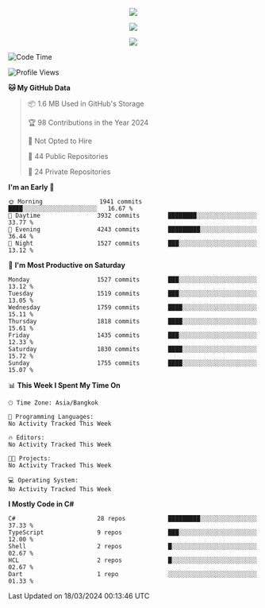 <p align="center">
  <a href="say-hi.gif"> 
    <img align="center" src="say-hi.gif"/>
  </a>
</p>
<p align="center">
  <a href="https://github.com/htthinh1999">
    <img align="center" src="https://github-readme-stats-kappa-pink.vercel.app/api?username=htthinh1999&show_icons=true&count_private=true&theme=dracula"/>
  </a>
</p>
<p align="center">
  <a href="https://github.com/htthinh1999">
    <img src="https://github-readme-stats-kappa-pink.vercel.app/api/top-langs/?username=htthinh1999&layout=compact&langs_count=6&count_private=true&hide=tsql,hlsl,glsl,shaderlab&theme=dracula"/>
  </a>
</p>

<!--START_SECTION:waka-->
![Code Time](http://img.shields.io/badge/Code%20Time-0%20secs-blue)

![Profile Views](http://img.shields.io/badge/Profile%20Views-0-blue)

**🐱 My GitHub Data** 

> 📦 1.6 MB Used in GitHub's Storage 
 > 
> 🏆 98 Contributions in the Year 2024
 > 
> 🚫 Not Opted to Hire
 > 
> 📜 44 Public Repositories 
 > 
> 🔑 24 Private Repositories 
 > 
**I'm an Early 🐤** 

```text
🌞 Morning                1941 commits        ████░░░░░░░░░░░░░░░░░░░░░   16.67 % 
🌆 Daytime                3932 commits        ████████░░░░░░░░░░░░░░░░░   33.77 % 
🌃 Evening                4243 commits        █████████░░░░░░░░░░░░░░░░   36.44 % 
🌙 Night                  1527 commits        ███░░░░░░░░░░░░░░░░░░░░░░   13.12 % 
```
📅 **I'm Most Productive on Saturday** 

```text
Monday                   1527 commits        ███░░░░░░░░░░░░░░░░░░░░░░   13.12 % 
Tuesday                  1519 commits        ███░░░░░░░░░░░░░░░░░░░░░░   13.05 % 
Wednesday                1759 commits        ████░░░░░░░░░░░░░░░░░░░░░   15.11 % 
Thursday                 1818 commits        ████░░░░░░░░░░░░░░░░░░░░░   15.61 % 
Friday                   1435 commits        ███░░░░░░░░░░░░░░░░░░░░░░   12.33 % 
Saturday                 1830 commits        ████░░░░░░░░░░░░░░░░░░░░░   15.72 % 
Sunday                   1755 commits        ████░░░░░░░░░░░░░░░░░░░░░   15.07 % 
```


📊 **This Week I Spent My Time On** 

```text
🕑︎ Time Zone: Asia/Bangkok

💬 Programming Languages: 
No Activity Tracked This Week

🔥 Editors: 
No Activity Tracked This Week

🐱‍💻 Projects: 
No Activity Tracked This Week

💻 Operating System: 
No Activity Tracked This Week
```

**I Mostly Code in C#** 

```text
C#                       28 repos            █████████░░░░░░░░░░░░░░░░   37.33 % 
TypeScript               9 repos             ███░░░░░░░░░░░░░░░░░░░░░░   12.00 % 
Shell                    2 repos             █░░░░░░░░░░░░░░░░░░░░░░░░   02.67 % 
HCL                      2 repos             █░░░░░░░░░░░░░░░░░░░░░░░░   02.67 % 
Dart                     1 repo              ░░░░░░░░░░░░░░░░░░░░░░░░░   01.33 % 
```




 Last Updated on 18/03/2024 00:13:46 UTC
<!--END_SECTION:waka-->
